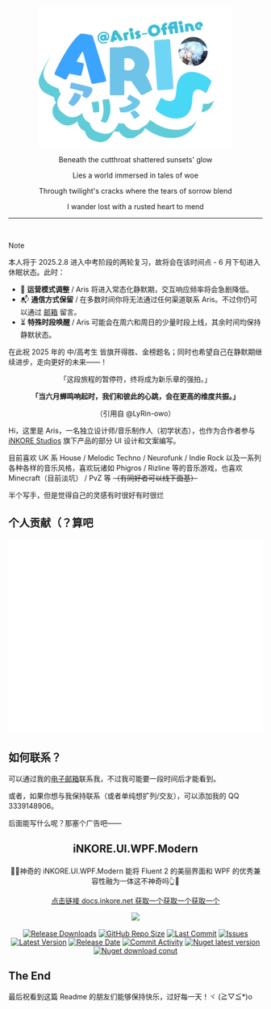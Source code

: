 <br>

<p align="center"><img width="384" src="assets\vtuber-logo.png"/></p>

<p align="center">Beneath the cutthroat shattered sunsets' glow</p>
<p align="center">Lies a world immersed in tales of woe</p>
<p align="center">Through twilight's cracks where the tears of sorrow blend</p>
<p align="center">I wander lost with a rusted heart to mend</p>

---

<br>

>[!NOTE]
>
> 本人将于 2025.2.8 进入中考阶段的两轮复习，故将会在该时间点 - 6 月下旬进入休眠状态。此时：
>
> - 🚧 **运营模式调整** / Aris 将进入常态化静默期，交互响应频率将会急剧降低。
> - 📬 **通信方式保留** / 在多数时间你将无法通过任何渠道联系 Aris。不过你仍可以通过 [邮箱](mailto:cvmcaesr@163.com) 留言。
> - ⏳ **特殊时段唤醒** /  Aris 可能会在周六和周日的少量时段上线，其余时间均保持静默状态。
>
> 在此祝 2025 年的 中/高考生 皆旗开得胜、金榜题名；同时也希望自己在静默期继续进步，走向更好的未来——！
>
><div align="center">「这段旅程的暂停符，终将成为新乐章的强拍。」
>
></br>
>
>**「当六月蝉鸣响起时，我们和彼此的心跳，会在更高的维度共振。」**
>
> （引用自 @LyRin-owo）
></div>

Hi，这里是 Aris，一名独立设计师/音乐制作人（初学状态），也作为合作者参与 [iNKORE Studios](https://github.com/iNKORE-NET) 旗下产品的部分 UI 设计和文案编写。

目前喜欢 UK 系 House / Melodic Techno / Neurofunk / Indie Rock 以及一系列各种各样的音乐风格，喜欢玩诸如 Phigros / Rizline 等的音乐游戏，也喜欢 Minecraft（目前淡坑） / PvZ 等 ~~（有同好者可以线下面基）~~

半个写手，但是觉得自己的灵感有时很好有时很烂

## 个人贡献（？算吧

<p align="center">

![](https://github.com/Aris-Offline/Aris-Offline/blob/main/github-metrics.svg)

</p>

## 如何联系？

可以通过我的[电子邮箱](mailto:test_bl@outlook.com)联系我，不过我可能要一段时间后才能看到。

或者，如果你想与我保持联系（或者单纯想扩列/交友），可以添加我的 QQ 3339148906。

后面能写什么呢？那塞个广告吧——

## <p align="center">iNKORE.UI.WPF.Modern</p>

<p align="center">🧰🤓神奇的 iNKORE.UI.WPF.Modern 能将 Fluent 2 的美丽界面和 WPF 的优秀兼容性融为一体这不神奇吗👆🧰</p>

<p align="center"><a href="https://docs.inkore.net/ui-wpf-modern">点击链接 docs.inkore.net 获取一个获取一个获取一个</a>

<p align="center"><a href="https://docs.inkore.net/ui-wpf-modern/introduction">
  <img src="https://github.com/iNKORE-NET/UI.WPF.Modern/blob/main/assets/images/banners/UI.WPF.Modern_Main_1280w.png?raw=true">
</a></p>

<p align="center">
  <a href="https://github.com/iNKORE-NET/UI.WPF.Modern/releases"><img src="https://img.shields.io/github/downloads/iNKORE-NET/UI.WPF.Modern/total?color=%239F7AEA" alt="Release Downloads"></a>
  <a href="#"><img src="https://img.shields.io/github/repo-size/iNKORE-NET/UI.WPF.Modern?color=6882C4" alt="GitHub Repo Size"></a>
  <a href="#"><img src="https://img.shields.io/github/last-commit/iNKORE-NET/UI.WPF.Modern?color=%23638e66" alt="Last Commit"></a>
  <a href="#"><img src="https://img.shields.io/github/issues/iNKORE-NET/UI.WPF.Modern?color=f76642" alt="Issues"></a>
  <a href="#"><img src="https://img.shields.io/github/v/release/iNKORE-NET/UI.WPF.Modern?color=%4CF4A8B4" alt="Latest Version"></a>
  <a href="#"><img src="https://img.shields.io/github/release-date/iNKORE-NET/UI.WPF.Modern?color=%23b0a3e8" alt="Release Date"></a>
  <a href="https://github.com/iNKORE-NET/UI.WPF.Modern/commits/"><img src="https://img.shields.io/github/commit-activity/m/iNKORE-NET/UI.WPF.Modern" alt="Commit Activity"></a>
  <a href="https://www.nuget.org/packages/iNKORE.UI.WPF.Modern"><img src="https://img.shields.io/nuget/v/iNKORE.UI.WPF.Modern?color=blue&logo=nuget" alt="Nuget latest version"></a>
  <a href="https://www.nuget.org/packages/iNKORE.UI.WPF.Modern"><img src="https://img.shields.io/nuget/dt/iNKORE.UI.WPF.Modern?color=blue&logo=nuget" alt="Nuget download conut"></a>
</p>

## The End

最后祝看到这篇 Readme 的朋友们能够保持快乐，过好每一天！ヾ (≧▽≦*)o
